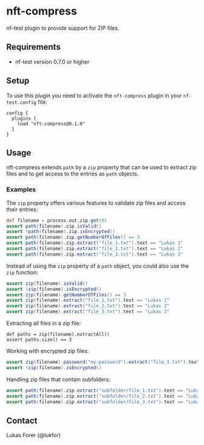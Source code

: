 # nft-compress

nf-test plugin to provide support for ZIP files.

## Requirements

- nf-test version 0.7.0 or higher

## Setup

To use this plugin you need to activate the `nft-compress` plugin in your `nf-test.config` file:

```
config {
  plugins {
    load "nft-compress@0.1.0"
  }
}
```

## Usage

nft-compress extends `path` by a `zip` property that can be used to extract zip files and to get access to the entries as `path` objects.


### Examples

The `zip` property offers various features to validate zip files and access their entries:

```Groovy
def filename = process.out.zip.get(0)
assert path(filename).zip.isValid()
assert !path(filename).zip.isEncrypted()
assert path(filename).zip.getNumberOfFiles() == 3
assert path(filename).zip.extract("file_1.txt").text == "Lukas 1"
assert path(filename).zip.extract("file_2.txt").text == "Lukas 2"
assert path(filename).zip.extract("file_3.txt").text == "Lukas 3"
```

Instead of using the `zip` property of a `path` object, you could also use the `zip` function:

```Groovy
assert zip(filename).isValid()
assert !zip(filename).isEncrypted()
assert zip(filename).getNumberOfFiles() == 3
assert zip(filename).extract("file_1.txt").text == "Lukas 1"
assert zip(filename).extract("file_2.txt").text == "Lukas 2"
assert zip(filename).extract("file_3.txt").text == "Lukas 3"
```

Extracting all files in a zip file:

```
def paths = zip(filename).extractAll()
assert paths.size() == 3
```

Working with encrypted zip files:

```Groovy
assert zip(filename).password("my-password").extract("file_1.txt").text == "Lukas 1"
assert !zip(filename).isEncrypted()
```

Handling zip files that contain subfolders:

```Groovy
assert path(filename).zip.extract("subfolder/file_1.txt").text == "Lukas 1"
assert path(filename).zip.extract("subfolder/file_2.txt").text == "Lukas 2"
assert path(filename).zip.extract("subfolder/file_3.txt").text == "Lukas 3"
```

## Contact

Lukas Forer (@lukfor)
